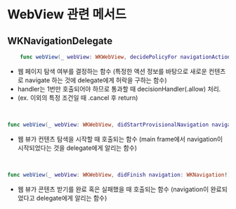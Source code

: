 # WebView 관련 메서드

## WKNavigationDelegate
```swift
    func webView(_ webView: WKWebView, decidePolicyFor navigationAction: WKNavigationAction, decisionHandler: @escaping (WKNavigationActionPolicy) -> Void) { }
```
- 웹 페이지 탐색 여부를 결정하는 함수 (특정한 액션 정보를 바탕으로 새로운 컨텐츠로 navigate 하는 것에 delegate에게 허락을 구하는 함수)
-  handler는 1번만 호출되어야 하므로 통과할 때 decisionHandler(.allow) 처리.
- (ex. 이외의 특정 조건일 때 .cancel 후 return)

</br>

```swift
func webView(_ webView: WKWebView, didStartProvisionalNavigation navigation: WKNavigation!) { }
```
- 웹 뷰가 컨텐츠 탐색을 시작할 때 호출되는 함수 (main frame에서 navigation이 시작되었다는 것을 delegate에게 알리는 함수)

</br>

```swift
func webView(_ webView: WKWebView, didFinish navigation: WKNavigation!) { }
```
- 웹 뷰가 콘텐츠 받기를 완료 혹은 실패했을 때 호출되는 함수 (navigation이 완료되었다고 delegate에게 알리는 함수)

</br>

```swift
```

</br>

